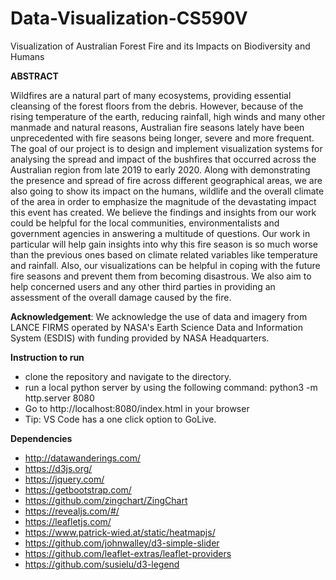 # Data-Visualization-CS590V
Visualization of Australian Forest Fire and its Impacts on Biodiversity and Humans

**ABSTRACT**

Wildfires are a natural part of many ecosystems, providing essential cleansing of the forest floors
from the debris. However, because of the rising temperature of the earth, reducing rainfall, high winds and
many other manmade and natural reasons, Australian fire seasons lately have been unprecedented with
fire seasons being longer, severe and more frequent. The goal of our project is to design and implement
visualization systems for analysing the spread and impact of the bushfires that occurred across the
Australian region from late 2019 to early 2020. Along with demonstrating the presence and spread of fire
across different geographical areas, we are also going to show its impact on the humans, wildlife and the
overall climate of the area in order to emphasize the magnitude of the devastating impact this event has
created.
We believe the findings and insights from our work could be helpful for the local communities,
environmentalists and government agencies in answering a multitude of questions. Our work in particular
will help gain insights into why this fire season is so much worse than the previous ones based on
climate related variables like temperature and rainfall. Also, our visualizations can be helpful in coping
with the future fire seasons and prevent them from becoming disastrous. We also aim to help concerned
users and any other third parties in providing an assessment of the overall damage caused by the fire.

**Acknowledgement**: We acknowledge the use of data and imagery from LANCE FIRMS operated
by NASA's Earth Science Data and Information System (ESDIS) with funding provided by NASA
Headquarters.


**Instruction to run**
* clone the repository and navigate to the directory.
* run a local python server by using the following command: python3 -m http.server 8080
* Go to  http://localhost:8080/index.html in your browser
* Tip: VS Code has a one click option to GoLive.



**Dependencies**
* http://datawanderings.com/
* https://d3js.org/
* https://jquery.com/
* https://getbootstrap.com/
* https://github.com/zingchart/ZingChart
* https://revealjs.com/#/
* https://leafletjs.com/
* https://www.patrick-wied.at/static/heatmapjs/
* https://github.com/johnwalley/d3-simple-slider
* https://github.com/leaflet-extras/leaflet-providers
* https://github.com/susielu/d3-legend

